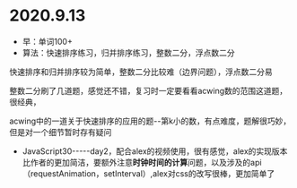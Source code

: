 # 2020.9.13

+ 早：单词100+
+ 算法：快速排序练习，归并排序练习，整数二分，浮点数二分

快速排序和归并排序较为简单，整数二分比较难（边界问题），浮点数二分易

整数二分刷了几道题，感觉还不错，复习时一定要看看acwing数的范围这道题，很经典，

acwing中的一道关于快速排序的应用的题--第k小的数，有点难度，题解很巧妙，但是对一个细节暂时存有疑问

+ JavaScript30-----day2，配合alex的视频使用，很有感觉，alex的实现版本比作者的更加简洁，要额外注意**时钟时间的计算**问题，以及涉及的api（requestAnimation，setInterval）,alex对css的改写很棒，更加简单了

